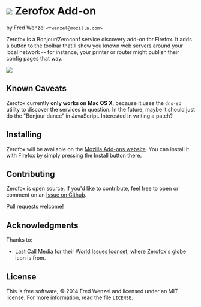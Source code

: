 # ![](https://raw.githubusercontent.com/fwenzel/zerofox/master/globe.png) Zerofox Add-on
by Fred Wenzel ``<fwenzel@mozilla.com>``

Zerofox is a Bonjour/Zeroconf service discovery add-on for Firefox. It adds a button to the toolbar that'll show you known web servers around your local network -- for instance, your printer or router might publish their config pages that way.

![](https://raw.githubusercontent.com/fwenzel/zerofox/master/screenshot.png)

## Known Caveats
Zerofox currently **only works on Mac OS X**, because it uses the ``dns-sd`` utility to discover the services in question. In the future, maybe it should just do the "Bonjour dance" in JavaScript. Interested in writing a patch?

## Installing
Zerofox will be available on the [Mozilla Add-ons website](#). You can install it with Firefox by simply pressing the Install button there.

## Contributing
Zerofox is open source. If you'd like to contribute, feel free to open or comment on an [Issue on Github](https://github.com/fwenzel/zerofox/issues).

Pull requests welcome!

## Acknowledgments
Thanks to:

* Last Call Media for their [World Issues Iconset](https://www.iconfinder.com/iconsets/world-issues), where Zerofox's globe icon is from.

## License
This is free software, &copy; 2014 Fred Wenzel and licensed under an MIT license. For more information, read the file ``LICENSE``.
